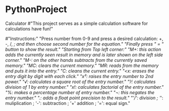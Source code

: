 # PythonProject
Calculator
#"This project serves as a simple calculation software for calculations have fun!"

#"Instructions:"
"Press number from 0-9 and press a desired calculation: +, -, /, *; and then choose second number for the equation."
"Finally press " = " button to show the result."
"Starting from Top left corner:"
"M+: this action adds the currently seen result in memory and is later shown on the left side corner."
"M-: on the other hands subtracts from the currently saved memory."
"MC: clears the current memory."
"MR: reads from the memory and puts it into the entry."
"C: cleans the current entry."
"<x: erases the entry digit by digit with each click."
"x²: raises the entry number to 2nd power."
"√: calculates a square root of the entry number."
"⅟: calculates division of 1 by entry number."
"x!: calculates factorial of the entry number."
"%: makes a percentage number of entry number."
"¬: this negates the entry number."
".: adds a float point precision to the result."
"'/': division ; '*': muliplication ; '-': subtraction ; '+' addition ; '=': equal sign."

